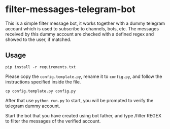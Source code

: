 # filter-messages-telegram-bot

This is a simple filter message bot, it works together with a dummy telegram account which is used to subscribe to channels, bots, etc. 
The messages received by this dummy account are checked with a defined regex and showed to the user, if matched.


## Usage

`pip install -r requirements.txt`

Please copy the `config.template.py`, rename it to `config.py`, and follow the instructions specified inside the file.

`cp config.template.py config.py`

After that use `python run.py` to start, you will be prompted to verify the telegram dummy account.

Start the bot that you have created using bot father, and type /filter REGEX to filter the messages of the verified account.
